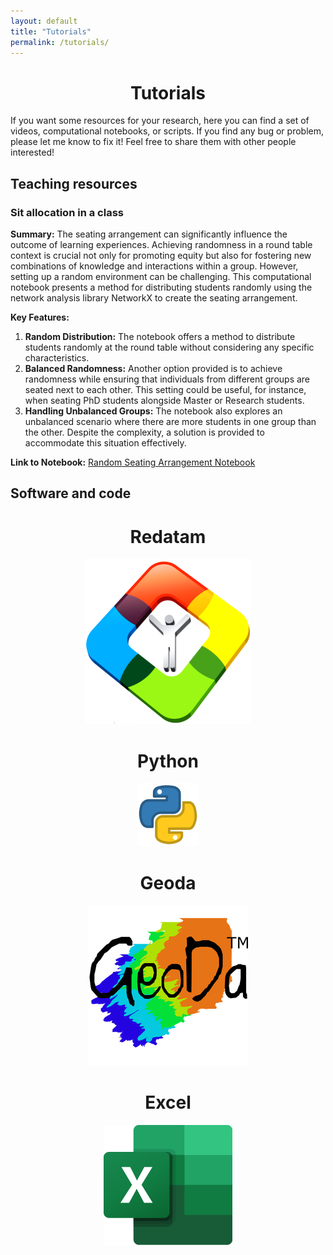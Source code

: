 ```yaml
---
layout: default
title: "Tutorials"
permalink: /tutorials/
---
```


<center> <h1>Tutorials</h1> </center>

If you want some resources for your research, here you can find a set of videos, computational notebooks, or scripts. If you find any bug or problem, please let me know to fix it! Feel free to share them with other people interested!

## Teaching resources

### Sit allocation in a class

**Summary:**
The seating arrangement can significantly influence the outcome of learning experiences. Achieving randomness in a round table context is crucial not only for promoting equity but also for fostering new combinations of knowledge and interactions within a group. However, setting up a random environment can be challenging. This computational notebook presents a method for distributing students randomly using the network analysis library NetworkX to create the seating arrangement.

**Key Features:**
1. **Random Distribution:** The notebook offers a method to distribute students randomly at the round table without considering any specific characteristics.
2. **Balanced Randomness:** Another option provided is to achieve randomness while ensuring that individuals from different groups are seated next to each other. This setting could be useful, for instance, when seating PhD students alongside Master or Research students.
3. **Handling Unbalanced Groups:** The notebook also explores an unbalanced scenario where there are more students in one group than the other. Despite the complexity, a solution is provided to accommodate this situation effectively.

**Link to Notebook:** [Random Seating Arrangement Notebook](https://colab.research.google.com/drive/17_OtGULUDAgJDXVVphjcIraeVN_raJHd?usp=sharing)

## Software and code

<!-- Redatam Section -->
<h1 align="center">Redatam</h1>
<p align="center">
  <a href="/tutorials/redatam">
    <img src="images/REDATAM.png" alt="Redatam">
  </a>
</p>

<!-- Python Section -->
<h1 align="center">Python</h1>
<p align="center">
  <a href="/tutorials/python">
    <img src="images/python.png" alt="Python" style="width: 20%; height: auto; margin-top: 0px;">
  </a>
</p>

<!-- Geoda Section -->
<h1 align="center">Geoda</h1>
<p align="center">
  <a href="/tutorials/geoda">
    <img src="images/geoda.png" alt="Geoda">
  </a>
</p>

<!-- Excel Section -->
<h1 align="center">Excel</h1>
<p align="center">
  <a href="/tutorials/excel">
    <img src="images/Excel.png" alt="Excel">
  </a>
</p>




